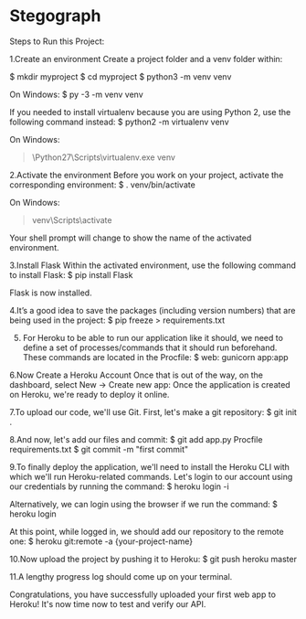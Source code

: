 # Stegograph
Steps to Run this Project:

1.Create an environment
  Create a project folder and a venv folder within:

  $ mkdir myproject
  $ cd myproject
  $ python3 -m venv venv

  On Windows:
  $ py -3 -m venv venv

  If you needed to install virtualenv because you are using Python 2, use the following command instead:
  $ python2 -m virtualenv venv

  On Windows:
  > \Python27\Scripts\virtualenv.exe venv

2.Activate the environment
  Before you work on your project, activate the corresponding environment:
  $ . venv/bin/activate

  On Windows:
  > venv\Scripts\activate

  Your shell prompt will change to show the name of the activated environment.

3.Install Flask
  Within the activated environment, use the following command to install Flask:
  $ pip install Flask

  Flask is now installed.

4.It’s a good idea to save the packages (including version numbers) that are being used in the project:
  $ pip freeze > requirements.txt

5. For Heroku to be able to run our application like it should, we need to define a set of processes/commands that it should run beforehand. 
    These commands are located in the Procfile:
    $ web: gunicorn app:app

6.Now Create a Heroku Account
  Once that is out of the way, on the dashboard, select New -> Create new app:
  Once the application is created on Heroku, we're ready to deploy it online.

7.To upload our code, we'll use Git. First, let's make a git repository:
  $ git init .
  
8.And now, let's add our files and commit:
  $ git add app.py Procfile requirements.txt
  $ git commit -m "first commit"
  
9.To finally deploy the application, we'll need to install the Heroku CLI with which we'll run Heroku-related commands. 
  Let's login to our account using our credentials by running the command:
  $ heroku login -i
  
  Alternatively, we can login using the browser if we run the command:
  $ heroku login

  At this point, while logged in, we should add our repository to the remote one:
  $ heroku git:remote -a {your-project-name}

10.Now upload the project by pushing it to Heroku:
  $ git push heroku master
  
11.A lengthy progress log should come up on your terminal.

Congratulations, you have successfully uploaded your first web app to Heroku! It's now time now to test and verify our API.




